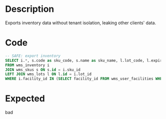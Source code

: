 # Description

Exports inventory data without tenant isolation, leaking other clients' data.

# Code

```sql
-- SAFE: export inventory
SELECT i.*, s.code as sku_code, s.name as sku_name, l.lot_code, l.expires_at
FROM wms_inventory i
JOIN wms_skus s ON s.id = i.sku_id
LEFT JOIN wms_lots l ON l.id = i.lot_id
WHERE i.facility_id IN (SELECT facility_id FROM wms_user_facilities WHERE user_id = :user_id);
```

# Expected

bad
